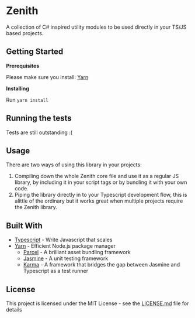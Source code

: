 # Zenith

A collection of C# inspired utility modules to be used directly in your TS/JS based projects.

## Getting Started

**Prerequisites**

Please make sure you install:
[Yarn](https://yarnpkg.com/en/)

**Installing**

Run ```yarn install```

## Running the tests

Tests are still outstanding :(

## Usage

There are two ways of using this library in your projects:

1. Compiling down the whole Zenith core file and use it as a regular JS library, by including it in your script tags or by bundling it with your own code.
2. Piping the library directly in to your Typescript development flow, this is alittle of the ordinary but it works great when multiple projects require the Zenith library.

## Built With

- [Typescript](https://www.typescriptlang.org/) - Write Javascript that scales
- [Yarn](https://yarnpkg.com/en/) - Efficient Node.js package manager
    - [Parcel](https://parceljs.org/) - A brilliant asset bundling framework
    - [Jasmine](https://jasmine.github.io/) - A unit testing framework
    - [Karma](https://karma-runner.github.io/) - A framework that bridges the gap between Jasmine and Typescript as a test runner

## License

This project is licensed under the MIT License - see the [LICENSE.md]() file for details
